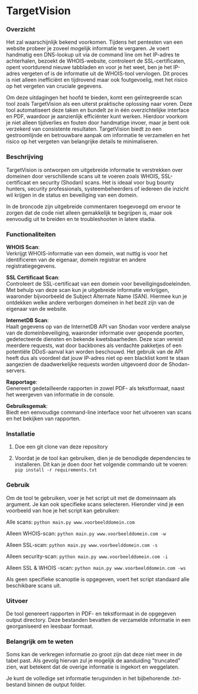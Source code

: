 # TargetVision
### Overzicht
Het zal waarschijnlijk bekend voorkomen. Tijdens het pentesten van een website probeer je zoveel mogelijk informatie te vergaren. Je voert handmatig een DNS-lookup uit via de command line om het IP-adres te achterhalen, bezoekt de WHOIS-website, controleert de SSL-certificaten, opent voortdurend nieuwe tabbladen en voor je het weet, ben je het IP-adres vergeten of is de informatie uit de WHOIS-tool vervlogen. Dit proces is niet alleen inefficiënt en tijdrovend maar ook foutgevoelig, met het risico op het vergeten van cruciale gegevens.

Om deze uitdagingen het hoofd te bieden, komt een geïntegreerde scan tool zoals TargetVision als een uiterst praktische oplossing naar voren. Deze tool automatiseert deze taken en bundelt ze in één overzichtelijke interface en PDF, waardoor je aanzienlijk efficiënter kunt werken. Hierdoor voorkom je niet alleen tijdverlies en fouten door handmatige invoer, maar je bent ook verzekerd van consistente resultaten. TargetVision biedt zo een gestroomlijnde en betrouwbare aanpak om informatie te verzamelen en het risico op het vergeten van belangrijke details te minimaliseren.

### Beschrijving
TargetVision is ontworpen om uitgebreide informatie te verstrekken over domeinen door verschillende scans uit te voeren zoals WHOIS, SSL-certificaat en security (Shodan) scans. Het is ideaal voor bug bounty hunters, security professionals, systeembeheerders of iedereen die inzicht wil krijgen in de status en beveiliging van een domein.

In de broncode zijn uitgebreide commentaren toegevoegd om ervoor te zorgen dat de code niet alleen gemakkelijk te begrijpen is, maar ook eenvoudig uit te breiden en te troubleshooten in latere stadia.

### Functionaliteiten

**WHOIS Scan**:  
Verkrijgt WHOIS-informatie van een domein, wat nuttig is voor het identificeren van de eigenaar, domein registrar en andere registratiegegevens.

**SSL Certificaat Scan**:  
Controleert de SSL-certificaat van een domein voor beveiligingsdoeleinden.
Met behulp van deze scan kun je uitgebreide informatie verkrijgen, waaronder bijvoorbeeld de Subject Alternate Name (SAN). Hiermee kun je ontdekken welke andere verborgen domeinen in het bezit zijn van de eigenaar van de website.

**InternetDB Scan**:  
Haalt gegevens op van de InternetDB API van Shodan voor verdere analyse van de domeinbeveiliging, waaronder informatie over geopende poorten, gedetecteerde diensten en bekende kwetsbaarheden.
Deze scan vereist meerdere requests, wat door backbones als verdachte pakketjes of een potentiële DDoS-aanval kan worden beschouwd.
Het gebruik van de API heeft dus als voordeel dat jouw IP-adres niet op een blacklist komt te staan aangezien de daadwerkelijke requests worden uitgevoerd door de Shodan-servers.

**Rapportage**:  
Genereert gedetailleerde rapporten in zowel PDF- als tekstformaat, naast het weergeven van informatie in de console.

**Gebruiksgemak**:  
Biedt een eenvoudige command-line interface voor het uitvoeren van scans en het bekijken van rapporten.

### Installatie
1. Doe een git clone van deze repository

2. Voordat je de tool kan gebruiken, dien je de benodigde dependencies te installeren. 
Dit kan je doen door het volgende commando uit te voeren:  
```pip install -r requirements.txt```

### Gebruik
Om de tool te gebruiken, voer je het script uit met de domeinnaam als argument. Je kan ook specifieke scans selecteren.
Hieronder vind je een voorbeeld van hoe je het script kan gebruiken:

Alle scans: ```python main.py www.voorbeelddomein.com```

Alleen WHOIS-scan: ```python main.py www.voorbeelddomein.com -w```

Alleen SSL-scan: ```python main.py www.voorbeelddomein.com -s```

Alleen security-scan:  ```python main.py www.voorbeelddomein.com -i```

Alleen SSL & WHOIS -scan: ```python main.py www.voorbeelddomein.com -ws```


Als geen specifieke scanoptie is opgegeven, voert het script standaard alle beschikbare scans uit.

### Uitvoer

De tool genereert rapporten in PDF- en tekstformaat in de opgegeven output directory. Deze bestanden bevatten de verzamelde informatie in een georganiseerd en leesbaar formaat.

### Belangrijk om te weten
Soms kan de verkregen informatie zo groot zijn dat deze niet meer in de tabel past. Als gevolg hiervan zul je mogelijk de aanduiding "truncated" zien, wat betekent dat de overige informatie is ingekort en weggelaten.

Je kunt de volledige set informatie terugvinden in het bijbehorende .txt-bestand binnen de output folder.
